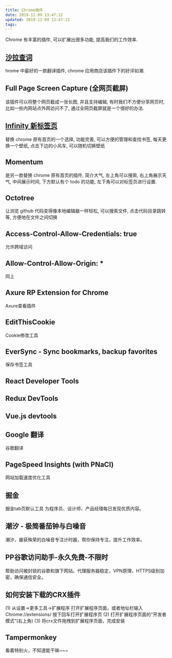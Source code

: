 ```yaml
---
title: Chrome插件
date: 2019-12-09 13:47:12
updated: 2019-12-09 13:47:12
tags:
---
```


Chrome 有丰富的插件, 可以扩展出很多功能, 提高我们的工作效率.

## [沙拉查词](https://saladict.crimx.com/)

hrome 中最好的一款翻译插件, chrome 应用商店该插件下的好评如潮.

## Full Page Screen Capture (全网页截屏)

该插件可以将整个网页截成一张长图, 并且支持编辑, 有时我们不方便分享网页时, 比如一些内网站点外网访问不了, 通过全网页截屏就是一个很好的办法.

<!-- more -->

## [Infinity 新标签页](https://www.infinitynewtab.com/)

替换 chrome 原有首页的一个选择, 功能完善, 可以方便的管理和查找书签, 每天更换一个壁纸, 点击下边的小风车, 可以随机切换壁纸

## Momentum

是另一款替换 chrome 原有首页的插件, 简介大气, 左上角可以搜索, 右上角展示天气, 中间展示时间, 下方默认有个 todo 的功能, 左下角可以对标签页进行设置.

## Octotree

让浏览 github 代码变得像本地编辑器一样轻松, 可以搜索文件, 点击代码目录跳转等, 方便地在文件之间切换

## Access-Control-Allow-Credentials: true

允许跨域访问

## Allow-Control-Allow-Origin: *

同上

## Axure RP Extension for Chrome

Axure查看插件

## EditThisCookie

Cookie修改工具

## EverSync - Sync bookmarks, backup favorites

保存书签工具

## React Developer Tools

## Redux DevTools

## Vue.js devtools

## Google 翻译

谷歌翻译

## PageSpeed Insights (with PNaCl)

网站加载速度优化工具

## 掘金

掘金tab页默认工具
为程序员、设计师、产品经理每日发现优质内容。

## 潮汐 - 极简番茄钟与白噪音

潮汐，屡获殊荣的白噪音专注计时器，帮你保持专注，提升工作效率。

## PP谷歌访问助手-永久免费-不限时

帮助访问被封锁的谷歌和旗下网站。代理服务器稳定，VPN原理，HTTPS级别加密，确保通信安全。

## 如何安装下载的CRX插件

(1) 从设置->更多工具->扩展程序 打开扩展程序页面，或者地址栏输入 Chrome://extensions/ 按下回车打开扩展程序页
(2) 打开扩展程序页面的“开发者模式”(右上角)
(3) 将crx文件拖拽到扩展程序页面，完成安装

## Tampermonkey

看着特别火，不知道能干嘛~~~
